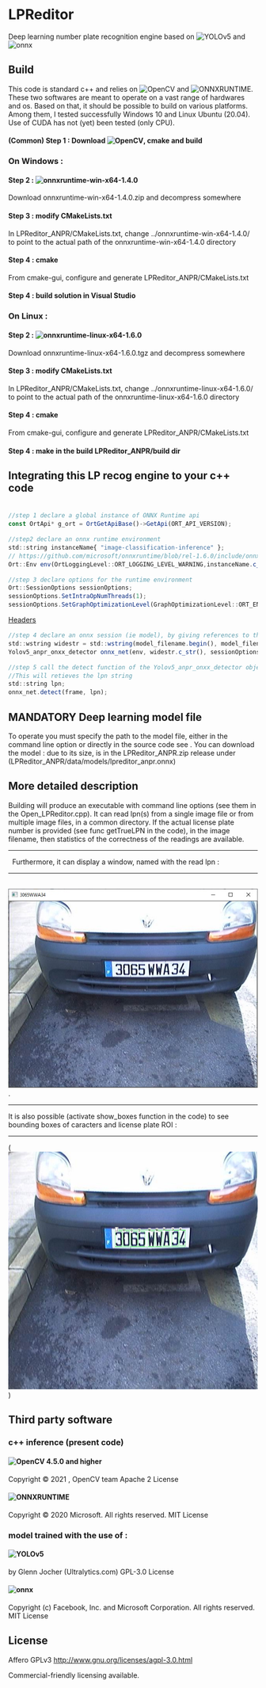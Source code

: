 # LPReditor
Deep learning number plate recognition engine based on ![YOLOv5](https://github.com/ultralytics/yolov5) and ![onnx](https://github.com/onnx/onnx)
## Build
This code is standard c++ and relies on ![OpenCV](https://github.com/opencv/opencv) and ![ONNXRUNTIME](https://github.com/microsoft/onnxruntime). These two softwares are meant to operate on a vast range of hardwares and os. Based on that, it should be possible to build on various platforms. Among them, I tested successfully Windows 10 and Linux Ubuntu (20.04). Use of CUDA has not (yet) been tested (only CPU). 
#### (Common) Step 1 : Download ![OpenCV](https://github.com/opencv/opencv), cmake and build
### On Windows :
#### Step 2 : ![onnxruntime-win-x64-1.4.0](https://github.com/microsoft/onnxruntime/releases)
Download onnxruntime-win-x64-1.4.0.zip and decompress somewhere
#### Step 3 : modify CMakeLists.txt
In LPReditor_ANPR/CMakeLists.txt, change ../onnxruntime-win-x64-1.4.0/ to point to the actual path of the onnxruntime-win-x64-1.4.0 directory
#### Step 4 : cmake
From cmake-gui, configure and generate LPReditor_ANPR/CMakeLists.txt 
#### Step 4 : build solution in Visual Studio

### On Linux :
#### Step 2 : ![onnxruntime-linux-x64-1.6.0](https://github.com/microsoft/onnxruntime/releases)
Download onnxruntime-linux-x64-1.6.0.tgz and decompress somewhere
#### Step 3 : modify CMakeLists.txt
In LPReditor_ANPR/CMakeLists.txt, change ../onnxruntime-linux-x64-1.6.0/ to point to the actual path of the onnxruntime-linux-x64-1.6.0 directory
#### Step 4 : cmake
From cmake-gui, configure and generate LPReditor_ANPR/CMakeLists.txt 
#### Step 4 : make in the build LPReditor_ANPR/build dir

## Integrating this LP recog engine to your c++ code
```javascript

//step 1 declare a global instance of ONNX Runtime api
const OrtApi* g_ort = OrtGetApiBase()->GetApi(ORT_API_VERSION);
```
```javascript
//step2 declare an onnx runtime environment
std::string instanceName{ "image-classification-inference" };
// https://github.com/microsoft/onnxruntime/blob/rel-1.6.0/include/onnxruntime/core/session/onnxruntime_c_api.h#L123
Ort::Env env(OrtLoggingLevel::ORT_LOGGING_LEVEL_WARNING,instanceName.c_str());
```
```javascript
//step 3 declare options for the runtime environment
Ort::SessionOptions sessionOptions;
sessionOptions.SetIntraOpNumThreads(1);
sessionOptions.SetGraphOptimizationLevel(GraphOptimizationLevel::ORT_ENABLE_EXTENDED);
```
[Headers](#headers)
```javascript
//step 4 declare an onnx session (ie model), by giving references to the runtime environment, session options and path to the model
std::wstring widestr = std::wstring(model_filename.begin(), model_filename.end());
Yolov5_anpr_onxx_detector onnx_net(env, widestr.c_str(), sessionOptions);
```
```javascript
//step 5 call the detect function of the Yolov5_anpr_onxx_detector object, on a cv::mat frame.
//This will retieves the lpn string
std::string lpn;
onnx_net.detect(frame, lpn);
```
## MANDATORY Deep learning model file
To operate you must specify the path to the model file, either in the command line option or directly in the source code see .
You can download the model : due to its size, is in the LPReditor_ANPR.zip release under (LPReditor_ANPR/data/models/lpreditor_anpr.onnx)
## More detailed description
Building will produce an executable with command line options (see them in the Open_LPReditor.cpp). It can read lpn(s) from a single image file or from multiple image files, in a common directory. If the actual license plate number is provided (see func getTrueLPN in the code), in the image filename, then statistics of the correctness of the readings are available. 
 	

 

---
&nbsp;
Furthermore, it can display a window, named with the read lpn :
 	

 

---
&nbsp;
![highgui](https://github.com/lprsoft/lpreditor/blob/master/image2.jpg).
&nbsp;
 	

 

---
It is also possible (activate show_boxes function in the code) to see bounding boxes of caracters and license plate ROI :
&nbsp;
 	

 

---
(<img src="https://github.com/lprsoft/lpreditor/blob/master/image.jpg" width="640" height="480" />) 

## Third party software

### c++ inference (present code)

#### ![OpenCV 4.5.0 and higher](https://github.com/opencv/opencv)
Copyright © 2021 , OpenCV team
Apache 2 License

#### ![ONNXRUNTIME](https://github.com/microsoft/onnxruntime)
Copyright © 2020 Microsoft. All rights reserved.
MIT License

### model trained with the use of :

#### ![YOLOv5](https://github.com/ultralytics/yolov5)

by Glenn Jocher (Ultralytics.com)
GPL-3.0 License

#### ![onnx](https://github.com/onnx/onnx)
Copyright (c) Facebook, Inc. and Microsoft Corporation. All rights reserved.
MIT License

## License
Affero GPLv3 http://www.gnu.org/licenses/agpl-3.0.html

Commercial-friendly licensing available.

